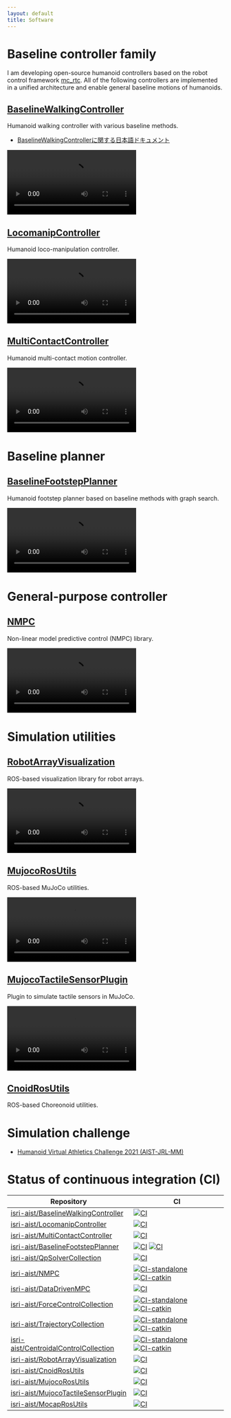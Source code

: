 ```yaml
---
layout: default
title: Software
---
```


# Baseline controller family

I am developing open-source humanoid controllers based on the robot control framework [mc_rtc](https://jrl-umi3218.github.io/mc_rtc/).
All of the following controllers are implemented in a unified architecture and enable general baseline motions of humanoids.

## [BaselineWalkingController](https://github.com/isri-aist/BaselineWalkingController)

Humanoid walking controller with various baseline methods.

- [BaselineWalkingControllerに関する日本語ドキュメント](https://gist.github.com/mmurooka/32324ade4ce07d49ae4810c74b235f02)

<video src="https://user-images.githubusercontent.com/6636600/201510077-5be6ab58-9671-413a-93c4-9b84caf9735e.mp4" controls="controls" style="max-width: 640px;">
</video>
<br/>

## [LocomanipController](https://github.com/isri-aist/LocomanipController)

Humanoid loco-manipulation controller.

<video src="https://user-images.githubusercontent.com/6636600/213716066-9f17af4c-4c75-44f7-be30-eb9ba92f4103.mp4" controls="controls" style="max-width: 640px;">
</video>
<br/>

## [MultiContactController](https://github.com/isri-aist/MultiContactController)

Humanoid multi-contact motion controller.

<video src="https://user-images.githubusercontent.com/6636600/220029546-ef3d5e66-c06d-417e-aac3-27832299f216.mp4" controls="controls" style="max-width: 640px;">
</video>
<br/>

# Baseline planner

## [BaselineFootstepPlanner](https://github.com/isri-aist/BaselineFootstepPlanner)

Humanoid footstep planner based on baseline methods with graph search.

<video src="https://user-images.githubusercontent.com/6636600/187672008-fb93fb0e-5ec0-4054-a31d-68ce6c884005.mp4" controls="controls" style="max-width: 640px;">
</video>
<br/>

# General-purpose controller

## [NMPC](https://github.com/isri-aist/NMPC)

Non-linear model predictive control (NMPC) library.

<video src="https://github.com/isri-aist/NMPC/assets/6636600/02f64c91-88aa-42d8-abfd-f8062d7406e9" controls="controls" style="max-width: 640px;">
</video>
<br/>

# Simulation utilities

## [RobotArrayVisualization](https://github.com/isri-aist/RobotArrayVisualization)

ROS-based visualization library for robot arrays.

<video src="https://github.com/isri-aist/RobotArrayVisualization/assets/6636600/c20738d6-dc17-4ee6-bec3-03ba152cd238" controls="controls" style="max-width: 640px;">
</video>
<br/>

## [MujocoRosUtils](https://github.com/isri-aist/MujocoRosUtils)

ROS-based MuJoCo utilities.

<video src="https://github.com/isri-aist/MujocoRosUtils/assets/6636600/6cc3bc6c-113d-4a1d-97f5-d75b1000fc8a" controls="controls" style="max-width: 640px;">
</video>
<br/>

## [MujocoTactileSensorPlugin](https://github.com/isri-aist/MujocoTactileSensorPlugin)

Plugin to simulate tactile sensors in MuJoCo.

<video src="https://github.com/isri-aist/MujocoTactileSensorPlugin/assets/6636600/840652c9-fd7f-472b-9402-442b5498d862" controls="controls" style="max-width: 640px;">
</video>
<br/>

## [CnoidRosUtils](https://github.com/isri-aist/CnoidRosUtils)

ROS-based Choreonoid utilities.

# Simulation challenge

- [Humanoid Virtual Athletics Challenge 2021 (AIST-JRL-MM)](https://www.youtube.com/watch?v=shfvDk8zplg&list=PL_MvP6ejFrHu0oTEY-iSzhu6t8Nmu5l-s)

# Status of continuous integration (CI)

| Repository | CI |
| --- | --- |
| [isri-aist/BaselineWalkingController](https://github.com/isri-aist/BaselineWalkingController) | [![CI](https://github.com/isri-aist/BaselineWalkingController/actions/workflows/ci.yaml/badge.svg)](https://github.com/isri-aist/BaselineWalkingController/actions/workflows/ci.yaml) |
| [isri-aist/LocomanipController](https://github.com/isri-aist/LocomanipController) | [![CI](https://github.com/isri-aist/LocomanipController/actions/workflows/ci.yaml/badge.svg)](https://github.com/isri-aist/LocomanipController/actions/workflows/ci.yaml) |
| [isri-aist/MultiContactController](https://github.com/isri-aist/MultiContactController) | [![CI](https://github.com/isri-aist/MultiContactController/actions/workflows/ci.yaml/badge.svg)](https://github.com/isri-aist/MultiContactController/actions/workflows/ci.yaml) |
| [isri-aist/BaselineFootstepPlanner](https://github.com/isri-aist/BaselineFootstepPlanner) | [![CI](https://github.com/isri-aist/BaselineFootstepPlanner/actions/workflows/ci-standalone.yaml/badge.svg)](https://github.com/isri-aist/BaselineFootstepPlanner/actions/workflows/ci-standalone.yaml) [![CI](https://github.com/isri-aist/BaselineFootstepPlanner/actions/workflows/ci-catkin.yaml/badge.svg)](https://github.com/isri-aist/BaselineFootstepPlanner/actions/workflows/ci-catkin.yaml) |
| [isri-aist/QpSolverCollection](https://github.com/isri-aist/QpSolverCollection) | [![CI](https://github.com/isri-aist/QpSolverCollection/actions/workflows/ci.yaml/badge.svg)](https://github.com/isri-aist/QpSolverCollection/actions/workflows/ci.yaml) |
| [isri-aist/NMPC](https://github.com/isri-aist/NMPC) | [![CI-standalone](https://github.com/isri-aist/NMPC/actions/workflows/ci-standalone.yaml/badge.svg)](https://github.com/isri-aist/NMPC/actions/workflows/ci-standalone.yaml) [![CI-catkin](https://github.com/isri-aist/NMPC/actions/workflows/ci-catkin.yaml/badge.svg)](https://github.com/isri-aist/NMPC/actions/workflows/ci-catkin.yaml) |
| [isri-aist/DataDrivenMPC](https://github.com/isri-aist/DataDrivenMPC) | [![CI](https://github.com/isri-aist/DataDrivenMPC/actions/workflows/ci.yaml/badge.svg)](https://github.com/isri-aist/DataDrivenMPC/actions/workflows/ci.yaml) |
| [isri-aist/ForceControlCollection](https://github.com/isri-aist/ForceControlCollection) | [![CI-standalone](https://github.com/isri-aist/ForceControlCollection/actions/workflows/ci-standalone.yaml/badge.svg)](https://github.com/isri-aist/ForceControlCollection/actions/workflows/ci-standalone.yaml) [![CI-catkin](https://github.com/isri-aist/ForceControlCollection/actions/workflows/ci-catkin.yaml/badge.svg)](https://github.com/isri-aist/ForceControlCollection/actions/workflows/ci-catkin.yaml) |
| [isri-aist/TrajectoryCollection](https://github.com/isri-aist/TrajectoryCollection) | [![CI-standalone](https://github.com/isri-aist/TrajectoryCollection/actions/workflows/ci-standalone.yaml/badge.svg)](https://github.com/isri-aist/TrajectoryCollection/actions/workflows/ci-standalone.yaml) [![CI-catkin](https://github.com/isri-aist/TrajectoryCollection/actions/workflows/ci-catkin.yaml/badge.svg)](https://github.com/isri-aist/TrajectoryCollection/actions/workflows/ci-catkin.yaml) |
| [isri-aist/CentroidalControlCollection](https://github.com/isri-aist/CentroidalControlCollection) | [![CI-standalone](https://github.com/isri-aist/CentroidalControlCollection/actions/workflows/ci-standalone.yaml/badge.svg)](https://github.com/isri-aist/CentroidalControlCollection/actions/workflows/ci-standalone.yaml) [![CI-catkin](https://github.com/isri-aist/CentroidalControlCollection/actions/workflows/ci-catkin.yaml/badge.svg)](https://github.com/isri-aist/CentroidalControlCollection/actions/workflows/ci-catkin.yaml) |
| [isri-aist/RobotArrayVisualization](https://github.com/isri-aist/RobotArrayVisualization) | [![CI](https://github.com/isri-aist/RobotArrayVisualization/actions/workflows/ci.yaml/badge.svg)](https://github.com/isri-aist/RobotArrayVisualization/actions/workflows/ci.yaml) |
| [isri-aist/CnoidRosUtils](https://github.com/isri-aist/CnoidRosUtils) | [![CI](https://github.com/isri-aist/CnoidRosUtils/actions/workflows/ci.yaml/badge.svg)](https://github.com/isri-aist/CnoidRosUtils/actions/workflows/ci.yaml) |
| [isri-aist/MujocoRosUtils](https://github.com/isri-aist/MujocoRosUtils) | [![CI](https://github.com/isri-aist/MujocoRosUtils/actions/workflows/ci.yaml/badge.svg)](https://github.com/isri-aist/MujocoRosUtils/actions/workflows/ci.yaml) |
| [isri-aist/MujocoTactileSensorPlugin](https://github.com/isri-aist/MujocoTactileSensorPlugin) | [![CI](https://github.com/isri-aist/MujocoTactileSensorPlugin/actions/workflows/ci.yaml/badge.svg)](https://github.com/isri-aist/MujocoTactileSensorPlugin/actions/workflows/ci.yaml) |
| [isri-aist/MocapRosUtils](https://github.com/isri-aist/MocapRosUtils) | [![CI](https://github.com/isri-aist/MocapRosUtils/actions/workflows/ci.yaml/badge.svg)](https://github.com/isri-aist/MocapRosUtils/actions/workflows/ci.yaml) |
